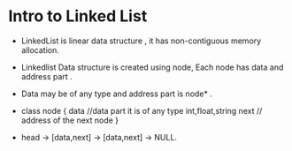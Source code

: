#  Intro to Linked List 

* LinkedList is linear data structure , it  has non-contiguous memory allocation.

* Linkedlist  Data structure is created using node, Each node has data and address part . 

* Data may be of any type and address part is node* .


* class node {
  data //data part it is of any type int,float,string 
  next // address of the next node 
}


* head ->  [data,next] -> [data,next] -> NULL.

